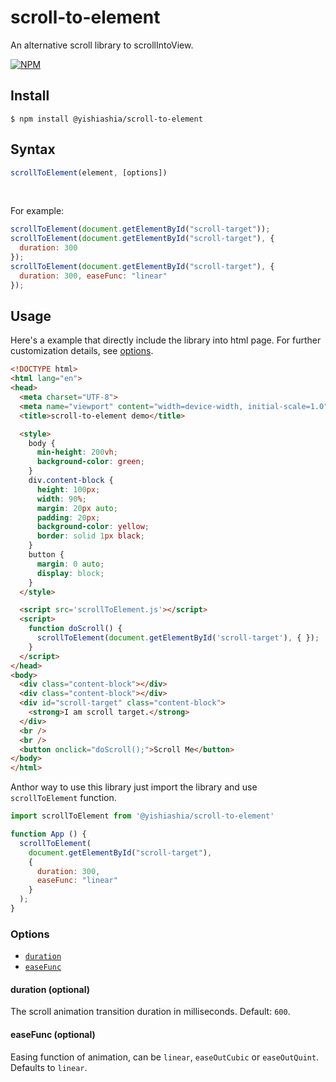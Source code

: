 # scroll-to-element

An alternative scroll library to scrollIntoView.

[![NPM](https://nodei.co/npm/@yishiashia/scroll-to-element.png?mini=true)](https://www.npmjs.com/package/@yishiashia/scroll-to-element)

## Install

    $ npm install @yishiashia/scroll-to-element

## Syntax

```javascript
scrollToElement(element, [options])
```

<br/>

For example:
```javascript
scrollToElement(document.getElementById("scroll-target"));
scrollToElement(document.getElementById("scroll-target"), {
  duration: 300
});
scrollToElement(document.getElementById("scroll-target"), {
  duration: 300, easeFunc: "linear"
});
```

## Usage

Here's a example that directly include the library into html page. For further customization details, see [options](#options).

```html
<!DOCTYPE html>
<html lang="en">
<head>
  <meta charset="UTF-8">
  <meta name="viewport" content="width=device-width, initial-scale=1.0">
  <title>scroll-to-element demo</title>

  <style>
    body {
      min-height: 200vh;
      background-color: green;
    }
    div.content-block {
      height: 100px;
      width: 90%;
      margin: 20px auto;
      padding: 20px;
      background-color: yellow;
      border: solid 1px black;
    }
    button {
      margin: 0 auto;
      display: block;
    }
  </style>

  <script src='scrollToElement.js'></script>
  <script>
    function doScroll() {
      scrollToElement(document.getElementById('scroll-target'), { });
    }
  </script>
</head>
<body>
  <div class="content-block"></div>
  <div class="content-block"></div>
  <div id="scroll-target" class="content-block">
    <strong>I am scroll target.</strong>
  </div>
  <br />
  <br />
  <button onclick="doScroll();">Scroll Me</button>
</body>
</html>

```

Anthor way to use this library just import the library and use
`scrollToElement` function.

```js
import scrollToElement from '@yishiashia/scroll-to-element'

function App () {
  scrollToElement(
    document.getElementById("scroll-target"),
    {
      duration: 300,
      easeFunc: "linear"
    }
  );
}
```

### Options

- [`duration`](#duration-optional)
- [`easeFunc`](#easeFunc-optional)

#### duration (optional)

The scroll animation transition duration in milliseconds. Default: `600`.

#### easeFunc (optional)

Easing function of animation, can be `linear`, `easeOutCubic` or `easeOutQuint`. Defaults to `linear`.

